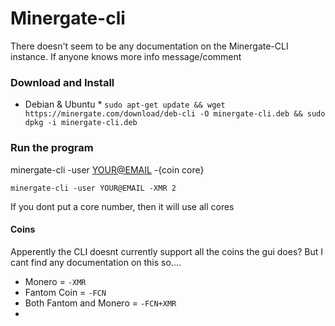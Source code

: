 # Minergate-cli

There doesn't seem to be any documentation on the Minergate-CLI instance. If anyone knows more info message/comment

### Download and Install

* Debian & Ubuntu * 
``` sudo apt-get update && wget https://minergate.com/download/deb-cli -O minergate-cli.deb && sudo dpkg -i minergate-cli.deb ```

### Run the program

minergate-cli -user <YOUR@EMAIL> -{coin core} 

``` minergate-cli -user YOUR@EMAIL -XMR 2 ``` 

If you dont put a core number, then it will use all cores


#### Coins
Apperently the CLI doesnt currently support all the coins the gui does? But I cant find any documentation on this so....


* Monero = `-XMR` 
* Fantom Coin = `-FCN` 
* Both Fantom and Monero = `-FCN+XMR` 
* 




